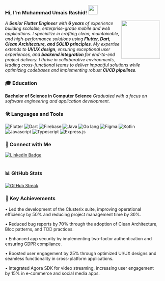 ### Hi, I'm Muhammad Umais Rashid! <img src="https://media.giphy.com/media/hvRJCLFzcasrR4ia7z/giphy.gif" width="30px"/>
<img align='right' src="https://media.giphy.com/media/M9gbBd9nbDrOTu1Mqx/giphy.gif" width="125"><p> <em> A <strong>Senior Flutter Engineer</strong> with <strong>6 years</strong> of experience building scalable, enterprise-grade mobile and web applications. I specialize in crafting clean, maintainable, and high-performance solutions using <strong>Flutter, Dart, Clean Architecture, and SOLID principles</strong>. My expertise extends to <strong>UI/UX design</strong>, ensuring exceptional user experiences, and <strong>backend integration</strong> for end-to-end project delivery. I thrive in collaborative environments, leading cross-functional teams to deliver impactful solutions while optimizing codebases and implementing robust <strong>CI/CD pipelines</strong>. </em> </p>
    
### 🎓 Education
<p> <strong>Bachelor of Science in Computer Science</strong> <em>Graduated with a focus on software engineering and application development.</em> </p>


### 🛠️ Languages and Tools
<p align="left"> <img src="https://img.icons8.com/color/48/7950F2/flutter.png" alt="Flutter" /> <img src="https://img.icons8.com/color/48/000000/dart.png" alt="Dart" /> <img src="https://img.icons8.com/color/48/000000/firebase.png" alt="Firebase"/> <img src="https://img.icons8.com/fluency/48/000000/java-coffee-cup-logo.png" alt="Java" /> <img src="https://img.icons8.com/color/48/000000/golang.png" alt="Go lang" /> <img src="https://img.icons8.com/color/48/000000/figma--v1.png" alt="Figma" /> <img src="https://img.icons8.com/color/48/000000/kotlin.png" alt="Kotlin" /> <img src="https://img.icons8.com/color/48/000000/javascript.png" alt="Javascript" /> <img src="https://img.icons8.com/color/48/000000/typescript.png" alt="Typescript" /> <img src="https://img.icons8.com/color/48/111111/express-js.png" alt="Express.js" /> </p>

### 🔗 Connect with Me
<div align="left"> <a href="https://linkedin.com/in/muhammad-umais-rashid-a574a01b2"> <img src="https://img.shields.io/badge/LinkedIn-blue?style=for-the-badge&logo=linkedin&logoColor=white" alt="LinkedIn Badge"/> </a> </div>

<div align="left">
  <img src="https://komarev.com/ghpvc/?username=umaisqureshi&style=flat-square&color=blue" alt=""/>
</div>

<br />

### 📊 GitHub Stats
[![GitHub Streak](http://github-readme-streak-stats.herokuapp.com?user=umaisqureshi&theme=dark&hide_border=true)](https://git.io/streak-stats)



### 🚀 Key Achievements
• Led the development of the Clusterix suite, improving operational efficiency by 50% and reducing project management time by 30%.

• Reduced bug reports by 70% through the adoption of Clean Architecture, Bloc patterns, and TDD practices.

• Enhanced app security by implementing two-factor authentication and ensuring GDPR compliance.

• Boosted user engagement by 25% through optimized UI/UX designs and seamless functionality in cross-platform applications.

• Integrated Agora SDK for video streaming, increasing user engagement by 15% in e-commerce and social media apps.
